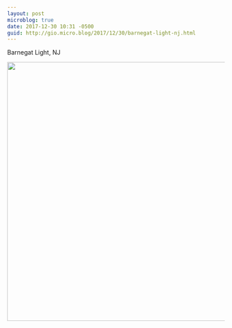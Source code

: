 ```yaml
---
layout: post
microblog: true
date: 2017-12-30 10:31 -0500
guid: http://gio.micro.blog/2017/12/30/barnegat-light-nj.html
---
```

Barnegat Light, NJ

<img src="http://gio.micro.blog/uploads/2017/742c6c1ccd.jpg" width="600" height="600" />
